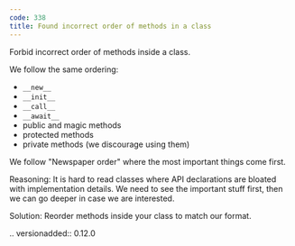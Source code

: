 ```yaml
---
code: 338
title: Found incorrect order of methods in a class
---
```



Forbid incorrect order of methods inside a class.

We follow the same ordering:

- ``__new__``
- ``__init__``
- ``__call__``
- ``__await__``
- public and magic methods
- protected methods
- private methods (we discourage using them)

We follow "Newspaper order" where the most important things come first.

Reasoning:
    It is hard to read classes where API declarations are bloated with
    implementation details. We need to see the important stuff first,
    then we can go deeper in case we are interested.

Solution:
    Reorder methods inside your class to match our format.

.. versionadded:: 0.12.0